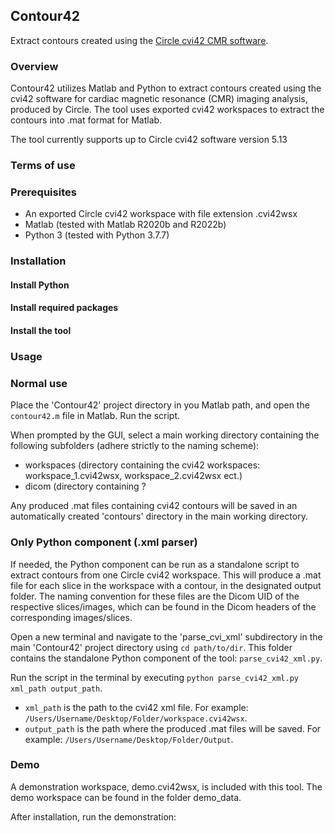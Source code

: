 ## Contour42
Extract contours created using the [Circle cvi42 CMR software](https://www.circlecvi.com/).


### Overview
Contour42 utilizes Matlab and Python to extract contours created using the cvi42 software for cardiac magnetic resonance (CMR) imaging analysis, produced by Circle. The tool uses exported cvi42 workspaces to extract the contours into .mat format for Matlab.

The tool currently supports up to Circle cvi42 software version 5.13


### Terms of use


### Prerequisites
- An exported Circle cvi42 workspace with file extension .cvi42wsx
- Matlab (tested with Matlab R2020b and R2022b)
- Python 3 (tested with Python 3.7.7)


### Installation

#### Install Python

#### Install required packages

#### Install the tool


### Usage
### Normal use
Place the 'Contour42' project directory in you Matlab path, and open the `contour42.m` file in Matlab. Run the script.

When prompted by the GUI, select a main working directory containing the following subfolders (adhere strictly to the naming scheme):
- workspaces (directory containing the cvi42 workspaces: workspace_1.cvi42wsx, workspace_2.cvi42wsx ect.)
- dicom (directory containing ?

Any produced .mat files containing cvi42 contours will be saved in an automatically created 'contours' directory in the main working directory.

### Only Python component (.xml parser)
If needed, the Python component can be run as a standalone script to extract contours from one Circle cvi42 workspace. This will produce a .mat file for each slice in the workspace with a contour, in the designated output folder. The naming convention for these files are the Dicom UID of the respective slices/images, which can be found in the Dicom headers of the corresponding images/slices.

Open a new terminal and navigate to the 'parse_cvi_xml' subdirectory in the main 'Contour42' project directory using `cd path/to/dir`. This folder contains the standalone Python component of the tool: `parse_cvi42_xml.py`.

Run the script in the terminal by executing `python parse_cvi42_xml.py xml_path output_path`.
- `xml_path` is the path to the cvi42 xml file. For example: `/Users/Username/Desktop/Folder/workspace.cvi42wsx`.
- `output_path` is the path where the produced .mat files will be saved. For example: `/Users/Username/Desktop/Folder/Output`.


### Demo
A demonstration workspace, demo.cvi42wsx, is included with this tool. The demo workspace can be found in the folder demo_data.

After installation, run the demonstration:
